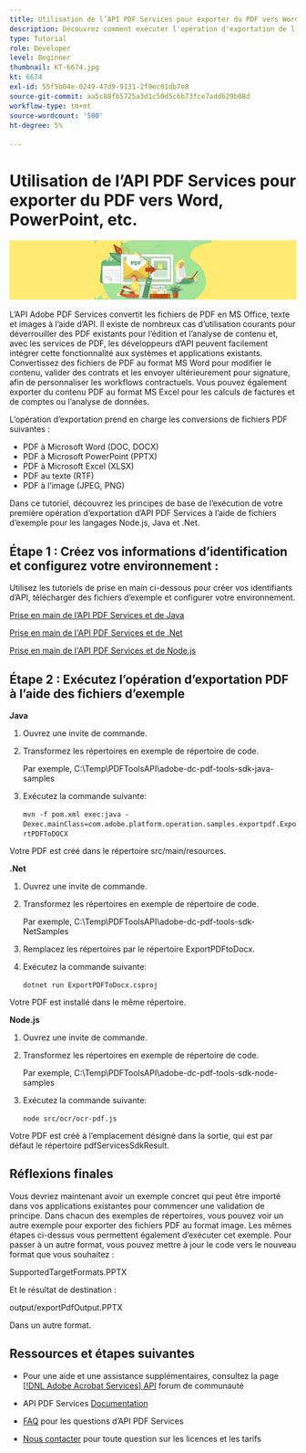 ```yaml
---
title: Utilisation de l’API PDF Services pour exporter du PDF vers Word, PowerPoint, etc.
description: Découvrez comment exécuter l'opération d'exportation de l'API PDF Services à l'aide des fichiers d'exemple pour les langages Node.js, Java et .Net
type: Tutorial
role: Developer
level: Beginner
thumbnail: KT-6674.jpg
kt: 6674
exl-id: 55f5b04e-0249-47d9-9131-2f9ec01db7e8
source-git-commit: aa5c88fb5725a3d1c50d5c6b73fce7add629b08d
workflow-type: tm+mt
source-wordcount: '500'
ht-degree: 5%

---
```


# Utilisation de l’API PDF Services pour exporter du PDF vers Word, PowerPoint, etc.

![Créer une image de héros PDF](assets/ExportPDF_hero.jpg)

L’API Adobe PDF Services convertit les fichiers de PDF en MS Office, texte et images à l’aide d’API. Il existe de nombreux cas d’utilisation courants pour déverrouiller des PDF existants pour l’édition et l’analyse de contenu et, avec les services de PDF, les développeurs d’API peuvent facilement intégrer cette fonctionnalité aux systèmes et applications existants. Convertissez des fichiers de PDF au format MS Word pour modifier le contenu, valider des contrats et les envoyer ultérieurement pour signature, afin de personnaliser les workflows contractuels. Vous pouvez également exporter du contenu PDF au format MS Excel pour les calculs de factures et de comptes ou l’analyse de données.

L’opération d’exportation prend en charge les conversions de fichiers PDF suivantes :

* PDF à Microsoft Word (DOC, DOCX)
* PDF à Microsoft PowerPoint (PPTX)
* PDF à Microsoft Excel (XLSX)
* PDF au texte (RTF)
* PDF à l’image (JPEG, PNG)

Dans ce tutoriel, découvrez les principes de base de l’exécution de votre première opération d’exportation d’API PDF Services à l’aide de fichiers d’exemple pour les langages Node.js, Java et .Net.

## Étape 1 : Créez vos informations d’identification et configurez votre environnement :

Utilisez les tutoriels de prise en main ci-dessous pour créer vos identifiants d’API, télécharger des fichiers d’exemple et configurer votre environnement.

[Prise en main de l’API PDF Services et de Java](gettingstartedjava.md)

[Prise en main de l&#39;API PDF Services et de .Net](gettingstartednet.md)

[Prise en main de l&#39;API PDF Services et de Node.js](createpdffromhtml.md)

## Étape 2 : Exécutez l’opération d’exportation PDF à l’aide des fichiers d’exemple

**Java**

1. Ouvrez une invite de commande.

1. Transformez les répertoires en exemple de répertoire de code.

   Par exemple, C:\Temp\PDFToolsAPI\adobe-dc-pdf-tools-sdk-java-samples

1. Exécutez la commande suivante:

   `mvn -f pom.xml exec:java -Dexec.mainClass=com.adobe.platform.operation.samples.exportpdf.ExportPDFToDOCX`

Votre PDF est créé dans le répertoire src/main/resources.

**.Net**

1. Ouvrez une invite de commande.

1. Transformez les répertoires en exemple de répertoire de code.

   Par exemple, C:\Temp\PDFToolsAPI\adobe-dc-pdf-tools-sdk-NetSamples

1. Remplacez les répertoires par le répertoire ExportPDFtoDocx.

1. Exécutez la commande suivante:

   `dotnet run ExportPDFToDocx.csproj`

Votre PDF est installé dans le même répertoire.

**Node.js**

1. Ouvrez une invite de commande.

1. Transformez les répertoires en exemple de répertoire de code.

   Par exemple, C:\Temp\PDFToolsAPI\adobe-dc-pdf-tools-sdk-node-samples

1. Exécutez la commande suivante:

   `node src/ocr/ocr-pdf.js`

Votre PDF est créé à l’emplacement désigné dans la sortie, qui est par défaut le répertoire pdfServicesSdkResult.

## Réflexions finales

Vous devriez maintenant avoir un exemple concret qui peut être importé dans vos applications existantes pour commencer une validation de principe. Dans chacun des exemples de répertoires, vous pouvez voir un autre exemple pour exporter des fichiers PDF au format image. Les mêmes étapes ci-dessus vous permettent également d’exécuter cet exemple. Pour passer à un autre format, vous pouvez mettre à jour le code vers le nouveau format que vous souhaitez :

SupportedTargetFormats.PPTX

Et le résultat de destination :

output/exportPdfOutput.PPTX

Dans un autre format.

## Ressources et étapes suivantes

* Pour une aide et une assistance supplémentaires, consultez la page [[!DNL Adobe Acrobat Services] API](https://community.adobe.com/t5/document-cloud-sdk/bd-p/Document-Cloud-SDK?page=1&amp;sort=latest_replies&amp;filter=all) forum de communauté

* API PDF Services [Documentation](https://www.adobe.com/go/pdftoolsapi_doc)

* [FAQ](https://community.adobe.com/t5/document-cloud-sdk/faq-for-document-services-pdf-tools-api/m-p/10726197) pour les questions d’API PDF Services

* [Nous contacter](https://www.adobe.com/go/pdftoolsapi_requestform) pour toute question sur les licences et les tarifs

